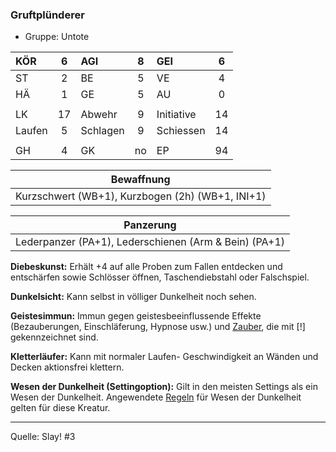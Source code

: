 ### Gruftplünderer

- Gruppe: Untote

| KÖR    |  6  | AGI      |  8  | GEI        |  6  |
| :----- | :-: | :------- | :-: | :--------- | :-: |
| ST     |  2  | BE       |  5  | VE         |  4  |
| HÄ     |  1  | GE       |  5  | AU         |  0  |
|        |     |          |     |            |     |
| LK     | 17  | Abwehr   |  9  | Initiative | 14  |
| Laufen |  5  | Schlagen |  9  | Schiessen  | 14  |
|        |     |          |     |            |     |
| GH     |  4  | GK       | no  | EP         | 94  |

|                    Bewaffnung                    |
| :----------------------------------------------: |
| Kurzschwert (WB+1), Kurzbogen (2h) (WB+1, INI+1) |

|                       Panzerung                       |
| :---------------------------------------------------: |
| Lederpanzer (PA+1), Lederschienen (Arm & Bein) (PA+1) |

**Diebeskunst:** Erhält +4 auf alle Proben zum Fallen entdecken und entschärfen sowie Schlösser öffnen, Taschendiebstahl oder Falschspiel.

**Dunkelsicht:** Kann selbst in völliger Dunkelheit noch sehen.

**Geistesimmun:** Immun gegen geistesbeeinflussende Effekte (Bezauberungen, Einschläferung, Hypnose usw.) und [Zauber](../../fanwerk/zauber/zauber.md), die mit [!] gekennzeichnet sind.

**Kletterläufer:** Kann mit normaler Laufen- Geschwindigkeit an Wänden und Decken aktionsfrei klettern.

**Wesen der Dunkelheit (Settingoption):** Gilt in den meisten Settings als ein Wesen der Dunkelheit. Angewendete [Regeln](../../grw/regeln-proben.md) für Wesen der Dunkelheit gelten für diese Kreatur.

---

Quelle: Slay! #3
